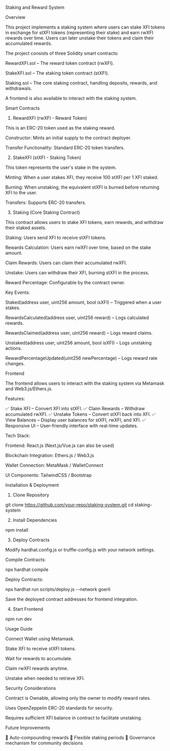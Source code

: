 Staking and Reward System

Overview

This project implements a staking system where users can stake XFI tokens in exchange for stXFI tokens (representing their stake) and earn rwXFI rewards over time. Users can later unstake their tokens and claim their accumulated rewards.

The project consists of three Solidity smart contracts:

RewardXFI.sol – The reward token contract (rwXFI).

StakeXFI.sol – The staking token contract (stXFI).

Staking.sol – The core staking contract, handling deposits, rewards, and withdrawals.

A frontend is also available to interact with the staking system.

Smart Contracts

1. RewardXFI (rwXFI - Reward Token)

This is an ERC-20 token used as the staking reward.

Constructor: Mints an initial supply to the contract deployer.

Transfer Functionality: Standard ERC-20 token transfers.

2. StakeXFI (stXFI - Staking Token)

This token represents the user's stake in the system.

Minting: When a user stakes XFI, they receive 100 stXFI per 1 XFI staked.

Burning: When unstaking, the equivalent stXFI is burned before returning XFI to the user.

Transfers: Supports ERC-20 transfers.

3. Staking (Core Staking Contract)

This contract allows users to stake XFI tokens, earn rewards, and withdraw their staked assets.

Staking: Users send XFI to receive stXFI tokens.

Rewards Calculation: Users earn rwXFI over time, based on the stake amount.

Claim Rewards: Users can claim their accumulated rwXFI.

Unstake: Users can withdraw their XFI, burning stXFI in the process.

Reward Percentage: Configurable by the contract owner.

Key Events:

Staked(address user, uint256 amount, bool isXFI) – Triggered when a user stakes.

RewardsCalculated(address user, uint256 reward) – Logs calculated rewards.

RewardsClaimed(address user, uint256 reward) – Logs reward claims.

Unstaked(address user, uint256 amount, bool isXFI) – Logs unstaking actions.

RewardPercentageUpdated(uint256 newPercentage) – Logs reward rate changes.

Frontend

The frontend allows users to interact with the staking system via Metamask and Web3.js/Ethers.js.

Features:

✅ Stake XFI – Convert XFI into stXFI.
✅ Claim Rewards – Withdraw accumulated rwXFI.
✅ Unstake Tokens – Convert stXFI back into XFI.
✅ View Balances – Display user balances for stXFI, rwXFI, and XFI.
✅ Responsive UI – User-friendly interface with real-time updates.

Tech Stack:

Frontend: React.js (Next.js/Vue.js can also be used)

Blockchain Integration: Ethers.js / Web3.js

Wallet Connection: MetaMask / WalletConnect

UI Components: TailwindCSS / Bootstrap

Installation & Deployment

1. Clone Repository

git clone https://github.com/your-repo/staking-system.git
cd staking-system

2. Install Dependencies

npm install

3. Deploy Contracts

Modify hardhat.config.js or truffle-config.js with your network settings.

Compile Contracts:

npx hardhat compile

Deploy Contracts:

npx hardhat run scripts/deploy.js --network goerli

Save the deployed contract addresses for frontend integration.

4. Start Frontend

npm run dev

Usage Guide

Connect Wallet using Metamask.

Stake XFI to receive stXFI tokens.

Wait for rewards to accumulate.

Claim rwXFI rewards anytime.

Unstake when needed to retrieve XFI.

Security Considerations

Contract is Ownable, allowing only the owner to modify reward rates.

Uses OpenZeppelin ERC-20 standards for security.

Requires sufficient XFI balance in contract to facilitate unstaking.

Future Improvements

🚀 Auto-compounding rewards
🚀 Flexible staking periods
🚀 Governance mechanism for community decisions
